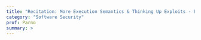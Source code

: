 ```yaml
---
title: "Recitation: More Execution Semantics & Thinking Up Exploits - Part 1"
category: "Software Security"
prof: Parno
summary: >
---
```


